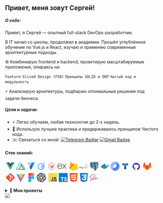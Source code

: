 
## Привет, меня зовут Сергей!

##### О себе:

Привет, я Сергей — опытный full-stack DevOps-разработчик.

В IT начал со школы, продолжил в академии. Прошёл углублённое обучение по Vue.js и React, изучаю и применяю современные архитектурные подходы.

⚙️ Комбинирую frontend и backend, проектирую масштабируемые приложения, опираясь на:

`Feature-Sliced Design (FSD)` `Принципы SOLID и ООП` `Чистый код и модульность`

⚡ Анализирую архитектуры, подбираю оптимальные решения под задачи бизнеса.

##### Цели и задачи:

- ⚡️ Легко обучаем, любая технология до 2-х недель.
- 🔎 Использую лучшие практики и придерживаюсь принципов Чистого кода.
- ✉️ Связаться со мной: [![Telegram Badge](https://img.shields.io/badge/-i5anin-blue?style=flat&logo=Telegram&logoColor=white)](https://t.me/i5anin) [![Gmail Badge](https://img.shields.io/badge/-Gmail-red?style=flat&logo=Gmail&logoColor=white)](mailto:isanin.pro@gmail.com)


#### **Стек знаний:**
<p>
  <img src='./public/ico/vue.svg' alt='Vue.js' width='30px' height='30px' style='margin: 2px;'><img src='./public/ico/nuxtjs.svg' alt='Nuxt.js' width='30px' height='30px' style='margin: 2px;'><img src='./public/ico/vuetify.svg' alt='vuetify' width='30px' height='30px' style='margin: 2px;'><img src='./public/ico/element-plus.svg' alt='element-plus' width='30px' height='30px' style='margin: 2px;'><img src='./public/ico/telegraf.svg' alt='telegraf.js' width='30px' height='30px' style='margin: 2px;'><img src='./public/ico/express.svg' alt='express.js' width='30px' height='30px' style='margin: 2px;'>
  <img src='./public/ico/logo-logomark.svg' alt='Firebase' width='30px' height='30px' style='margin: 2px;'><img src='./public/ico/mysql.svg' alt='MySql' width='30px' height='30px' style='margin: 2px;'><img src='./public/ico/postgresql.svg' alt='PostgreSQL' width='30px' height='30px' style='margin: 2px;'><img src='./public/ico/docker-original.svg' alt='Docker' width='30px' height='30px' style='margin: 2px;'><img src='./public/ico/yandex-cloud.svg' alt='Yandex Cloud' width='30px' height='30px' style='margin: 2px;'><img src='./public/ico/yandex-tracker.svg' alt='Yandex Tracker' width='30px' height='30px' style='margin: 2px;'>
  <img src='./public/ico/github.svg' alt='GitHub' width='30px' height='30px' style='margin: 2px;'><img src='./public/ico/gitlab-original.svg' alt='GitLab' width='30px' height='30px' style='margin: 2px;'><img src='./public/ico/git-original.svg' alt='Git' width='30px' height='30px' style='margin: 2px;'><img src='./public/ico/vitejs.svg' alt='Vite' width='30px' height='30px' style='margin: 2px;'><img src='./public/ico/figma-original.svg' alt='Figma' width='30px' height='30px' style='margin: 2px;'><img src='./public/ico/openai.svg' alt='OpenAI' width='30px' height='30px' style='margin: 2px;'>
  <img src='./public/ico/javascript-original.svg' alt='JavaScript' width='30px' height='30px' style='margin: 2px;'><img src='./public/ico/typescript-original.svg' alt='TypeScript' width='30px' height='30px' style='margin: 2px;'><img src='./public/ico/html5-original.svg' alt='HTML 5' width='30px' height='30px' style='margin: 2px;'><img src='./public/ico/css3-original.svg' alt='CSS' width='30px' height='30px' style='margin: 2px;'><img src='./public/ico/sass-original.svg' alt='Sass' width='30px' height='30px' style='margin: 2px;'>
</p>



<details>
  <summary><strong>🧩 Мои проекты</strong></summary>

  <table>
    <tr>
            <td width='320px'>
                <a href='https://final-vue-crm.vercel.app/' title='Просмотр демо-версии CRM'>
                    <img src='./public/projects/crm.png' width='300px'>
                </a>
            </td> 
            <td>
                <h3><a href='https://gitlab.com/sergey.isanin/crm_final_vue' title='Открыть репозиторий'>CRM</a></h3>
                <p></p>
                <p>Vue 3</p>
            </td>
        </tr><tr>
            <td width='320px'>
                <a href='https://drag-and-drop-inventory.vercel.app/' title='Просмотр демо-версии Инвентарь'>
                    <img src='./public/projects/inventory.png' width='300px'>
                </a>
            </td> 
            <td>
                <h3><a href='https://github.com/i5anin/drag-and-drop-inventory' title='Открыть репозиторий'>Инвентарь</a></h3>
                <p>Инвентарь — Vue 3 SPA
Одностраничное приложение-инвентарь, реализованное на Vue 3 (Composition API).

Особенности:

• Drag & Drop перемещение предметов;
• Сохранение данных в localStorage (автономная работа без сервера);
• Плашка с описанием и удалением при клике на предмет;
• Полностью кастомный UI на SCSS, без UI-фреймворков;
• Структурированная архитектура: модульная разбивка, вынос логики, переиспользуемые компоненты.</p>
                <p>Vue 3</p>
            </td>
        </tr><tr>
            <td width='320px'>
                <a href='https://order-btc-vue3.vercel.app/' title='Просмотр демо-версии Биржевой стакан'>
                    <img src='./public/projects/orderbook.png' width='300px'>
                </a>
            </td> 
            <td>
                <h3><a href='https://github.com/i5anin/Order-Book-Vue3' title='Открыть репозиторий'>Биржевой стакан</a></h3>
                <p></p>
                <p>Vue 3 UI Element Plus</p>
            </td>
        </tr><tr>
            <td width='320px'>
                <a href='https://exam-vue.vercel.app' title='Просмотр демо-версии Магазин нижнего белья Moire'>
                    <img src='./public/projects/moire.png' width='300px'>
                </a>
            </td> 
            <td>
                <h3><a href='https://gitlab.com/sergey.isanin/exam_vue' title='Открыть репозиторий'>Магазин нижнего белья Moire</a></h3>
                <p>
Полноценная версия
Финальный проект Skillbox</p>
                <p>Vue 3</p>
            </td>
        </tr><tr>
            <td width='320px'>
                <a href='#' title='Просмотр демо-версии Coin банк BTC'>
                    <img src='./public/projects/coin.gif' width='300px'>
                </a>
            </td> 
            <td>
                <h3><a href='https://gitlab.com/sergey.isanin/final_javascript_pro' title='Открыть репозиторий'>Coin банк BTC</a></h3>
                <p>JavaScript
Перевод средств между счетами</p>
                <p>JavaScript</p>
            </td>
        </tr><tr>
            <td width='320px'>
                <a href='#' title='Просмотр демо-версии ToDoList'>
                    <img src='./public/projects/todo-list.png' width='300px'>
                </a>
            </td> 
            <td>
                <h3><a href='https://github.com/i5anin/first_todo-list' title='Открыть репозиторий'>ToDoList</a></h3>
                <p>Первый проект</p>
                <p>Vue 3, Firebase</p>
            </td>
        </tr><tr>
            <td width='320px'>
                <a href='https://my-gym-training.vercel.app/' title='Просмотр демо-версии gym-training'>
                    <img src='./public/projects/gym.png' width='300px'>
                </a>
            </td> 
            <td>
                <h3><a href='https://github.com/i5anin/vue-gym-training' title='Открыть репозиторий'>gym-training</a></h3>
                <p>my gym</p>
                <p>Vue 3 Vuetify</p>
            </td>
        </tr>
  </table>

</details>

<img src='https://wakatime.com/share/@PizZzA/45b438ae-a22d-4d27-a746-2bc9c9dc7b53.svg' width='655'>
